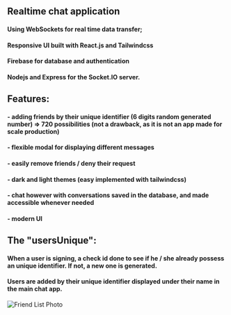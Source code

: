 ## Realtime chat application

#### Using WebSockets for real time data transfer;

#### Responsive UI built with React.js and Tailwindcss

#### Firebase for database and authentication

#### Nodejs and Express for the Socket.IO server.

## Features:

#### - adding friends by their unique identifier (6 digits random generated number) => 720 possibilities (not a drawback, as it is not an app made for scale production)

#### - flexible modal for displaying different messages

#### - easily remove friends / deny their request

#### - dark and light themes (easy implemented with tailwindcss)

#### - chat however with conversations saved in the database, and made accessible whenever needed

#### - modern UI

## The "usersUnique":

#### When a user is signing, a check id done to see if he / she already possess an unique identifier. If not, a new one is generated.

#### Users are added by their unique identifier displayed under their name in the main chat app.

![Friend List Photo](https://i.imgur.com/ppEFOjv.png)
